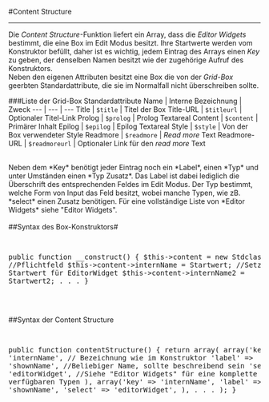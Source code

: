 #Content Structure

---

Die *Content Structure*-Funktion liefert ein Array, dass die *Editor Widgets* bestimmt, die eine Box im Edit Modus besitzt. Ihre Startwerte werden vom Konstruktor befüllt, daher ist es wichtig, jedem Eintrag des Arrays einen *Key* zu geben, der denselben Namen besitzt wie der zugehörige Aufruf des Konstruktors. <br />
Neben den eigenen Attributen besitzt eine Box die von der *Grid-Box* geerbten Standardattribute, die sie im Normalfall nicht überschreiben sollte.

###Liste der Grid-Box Standardattribute
Name | Interne Bezeichnung | Zweck
--- | --- | --- 
Title | `$title` | Titel der Box
Title-URL | `$titleurl` | Optionaler Titel-Link
Prolog | `$prolog` | Prolog Textareal
Content | `$content` | Primärer Inhalt
Epilog | `$epilog` | Epilog Textareal
Style | `$style` | Von der Box verwendeter Style
Readmore | `$readmore` | *Read more* Text
Readmore-URL | `$readmoreurl` |  Optionaler Link für den *read more* Text

<br />
Neben dem *Key* benötigt jeder Eintrag noch ein *Label*, einen *Typ* und unter Umständen einen *Typ Zusatz*. Das Label ist dabei lediglich die Überschrift des entsprechenden Feldes im Edit Modus. Der Typ bestimmt, welche Form von Input das Feld besitzt, wobei manche Typen, wie zB. *select* einen Zusatz benötigen. Für eine vollständige Liste von *Editor Widgets* siehe "Editor Widgets".
<br />
<br />
##Syntax des Box-Konstruktors#
<pre>

public function __construct() {
	$this->content = new Stdclass;					//Pflichtfeld
	$this->content->internName = Startwert;			//Setzt Startwert für EditorWidget
	$this->content->internName2 = Startwert2;
	.
	.
	.
}

</pre>

<br />
##Syntax der Content Structure
<pre>

public function contentStructure() {
	return array(
		array('key' => 'internName',		// Bezeichnung wie im Konstruktor
			'label' => 'shownName',		//Beliebiger Name, sollte beschreibend sein
			'select' => 'editorWidget',		//Siehe "Editor Widgets" für eine 
												komplette Liste der verfügbaren Typen
		),
		array('key' => 'internName',
			'label' => 'shownName',
			'select' => 'editorWidget',
		),
		.
		.
		.
	);
}

</pre>
